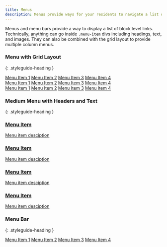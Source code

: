 ```yaml
---
title: Menus
description: Menus provide ways for your residents to navigate a list of links on a page.
---
```


Menus and menu bars provide a way to display a list of block level links. Technically, anything can go inside `.menu-item` divs including headings, text, and images. They can also be combined with the grid layout to provide multiple column menus.

### Menu with Grid Layout
{: .styleguide-heading }

<div class="preview">
  <div class="grid-box">
    <div class="menu grid-item width-one-third">
        <a href="" class="menu-item">Menu Item 1</a>
        <a href="" class="menu-item">Menu Item 2</a>
        <a href="" class="menu-item">Menu Item 3</a>
        <a href="" class="menu-item">Menu Item 4</a>
     </div>
     <div class="menu grid-item width-one-third">
         <a href="" class="menu-item">Menu Item 1</a>
         <a href="" class="menu-item">Menu Item 2</a>
         <a href="" class="menu-item">Menu Item 3</a>
         <a href="" class="menu-item">Menu Item 4</a>
      </div>
      <div class="menu grid-item width-one-third">
          <a href="" class="menu-item">Menu Item 1</a>
          <a href="" class="menu-item">Menu Item 2</a>
          <a href="" class="menu-item">Menu Item 3</a>
          <a href="" class="menu-item">Menu Item 4</a>
       </div>
  </div>
</div>

### Medium Menu with Headers and Text
{: .styleguide-heading }

<div class="preview">
  <div class="medium-menu">
      <a href="" class="menu-item">
        <h3>Menu Item</h3>
        <p class="detail-text">Menu item desciption</p>
      </a>
      <a href="" class="menu-item">
        <h3>Menu Item</h3>
        <p class="detail-text">Menu item desciption</p>
      </a>
      <a href="" class="menu-item">
        <h3>Menu Item</h3>
        <p class="detail-text">Menu item desciption</p>
      </a>
      <a href="" class="menu-item">
        <h3>Menu Item</h3>
        <p class="detail-text">Menu item desciption</p>
      </a>
   </div>
</div>

### Menu Bar
{: .styleguide-heading }

<div class="preview">
  <div class="bar-menu">
      <a href="" class="menu-item">Menu Item 1</a>
      <a href="" class="menu-item">Menu Item 2</a>
      <a href="" class="menu-item">Menu Item 3</a>
      <a href="" class="menu-item">Menu Item 4</a>
   </div>
</div>
